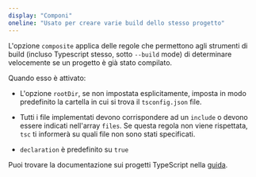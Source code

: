 ```yaml
---
display: "Componi"
oneline: "Usato per creare varie build dello stesso progetto"
---
```


L'opzione `composite` applica delle regole che permettono agli strumenti di build (incluso Typescript stesso, sotto `--build` mode) di determinare velocemente se un progetto è già stato compilato.

Quando esso è attivato:

- L'opzione `rootDir`, se non impostata esplicitamente, imposta in modo predefinito la cartella in cui si trova il `tsconfig.json` file.

- Tutti i file implementati devono corrispondere ad un `include` o devono essere indicati nell'array `files`.  Se questa regola non viene rispettata, `tsc` ti informerà su quali file non sono stati specificati.

- `declaration` è predefinito su `true`

Puoi trovare la documentazione sui progetti TypeScript nella [guida](https://www.typescriptlang.org/docs/handbook/project-references.html).